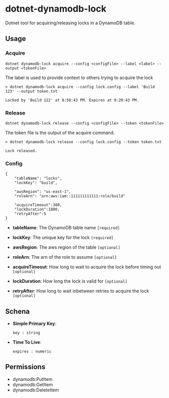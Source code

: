 # dotnet-dynamodb-lock

Dotnet tool for acquiring/releasing locks in a DynamoDB table.

## Usage

### Acquire

```
dotnet dynamodb-lock acquire --config <configFile> --label <label> --output <tokenFile>
```

The label is used to provide context to others trying to acquire the lock

```
> dotnet dynamodb-lock acquire --config lock.config --label 'Build 123' --output token.txt

Locked by 'Build 122' at 8:50:43 PM. Expires at 9:20:43 PM.
```

### Release

```
dotnet dynamodb-lock release --config <configFile> --token <tokenFile>
```

The token file is the output of the acquire command.

```
> dotnet dynamodb-lock release --config lock.config --token token.txt

Lock released.
```

### Config

```
{
	"tableName": "locks",
	"lockKey": "build",

	"awsRegion": "us-east-1",
	"roleArn": "arn:aws:iam::111111111111:role/build"

	"acquireTimeout":300,
	"lockDuration":1800,
	"retryAfter":5
}
```

- **tableName**: The DynamoDB table name `[required]`

- **lockKey**: The unique key for the lock `[required]`

- **awsRegion**: The aws region of the table `[optional]`

- **roleArn**: The arn of the role to assume `[optional]`

- **acquireTimeout**: How long to wait to acquire the lock before timing out `[optional]`

- **lockDuration**: How long the lock is valid for `[optional]`

- **retryAfter**: How long to wait inbetween retries to acquire the lock `[optional]`


## Schena

- **Simple Primary Key**:

	```
	key : string
	```

- **Time To Live**:

	```
	expires : numeric
	```

## Permissions

- dynamodb:PutItem
- dynamodb:GetItem
- dynamodb:DeleteItem

